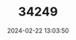 ---
title: "34249"
category: "Protium connarifolium"
draft: false
date: 2024-02-22 13:03:50
languages:
  Filipino; Pilipino: ["Marangub"]
---